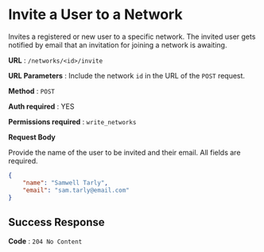 # Invite a User to a Network

Invites a registered or new user to a specific network. The invited user gets notified by email that an invitation for joining a network is awaiting.

**URL** : `/networks/<id>/invite`

**URL Parameters** : Include the network `id` in the URL of the `POST` request.

**Method** : `POST`

**Auth required** : YES

**Permissions required** : `write_networks`

**Request Body**

Provide the name of the user to be invited and their email. All fields are required.

```json
{
	"name": "Samwell Tarly",
	"email": "sam.tarly@email.com"
}
```

## Success Response

**Code** : `204 No Content`

